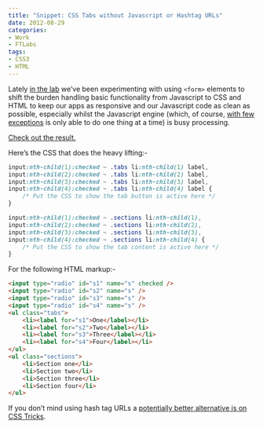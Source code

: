 ```yaml
---
title: "Snippet: CSS Tabs without Javascript or Hashtag URLs"
date: 2012-08-29
categories:
- Work
- FTLabs
tags:
- CSS3
- HTML
---
```

Lately [in the lab](http://labs.ft.com/) we’ve been experimenting with using `<form>` elements to shift the burden handling basic functionality from Javascript to CSS and HTML to keep our apps as responsive and our Javascript code as clean as possible, especially whilst the Javascript engine (which, of course, [with few exceptions](https://github.com/matthew-andrews/Overtime) is only able to do one thing at a time) is busy processing.

[Check out the result.](http://codepen.io/WilsonPage/full/fxwni)

Here’s the CSS that does the heavy lifting:-

```css
input:nth-child(1):checked ~ .tabs li:nth-child(1) label,
input:nth-child(2):checked ~ .tabs li:nth-child(2) label,
input:nth-child(3):checked ~ .tabs li:nth-child(3) label,
input:nth-child(4):checked ~ .tabs li:nth-child(4) label {
	/* Put the CSS to show the tab button is active here */
}

input:nth-child(1):checked ~ .sections li:nth-child(1),
input:nth-child(2):checked ~ .sections li:nth-child(2),
input:nth-child(3):checked ~ .sections li:nth-child(3),
input:nth-child(4):checked ~ .sections li:nth-child(4) {
	/* Put the CSS to show the tab content is active here */
}
```

For the following HTML markup:-

```html
<input type="radio" id="s1" name="s" checked />
<input type="radio" id="s2" name="s" />
<input type="radio" id="s3" name="s" />
<input type="radio" id="s4" name="s" />
<ul class="tabs">
	<li><label for="s1">One</label></li>
	<li><label for="s2">Two</label></li>
	<li><label for="s3">Three</label></li>
	<li><label for="s4">Four</label></li>
</ul>
<ul class="sections">
	<li>Section one</li>
	<li>Section two</li>
	<li>Section three</li>
	<li>Section four</li>
</ul>
```

If you don’t mind using hash tag URLs a [potentially better alternative is on CSS Tricks](http://css-tricks.com/css3-tabs/).
